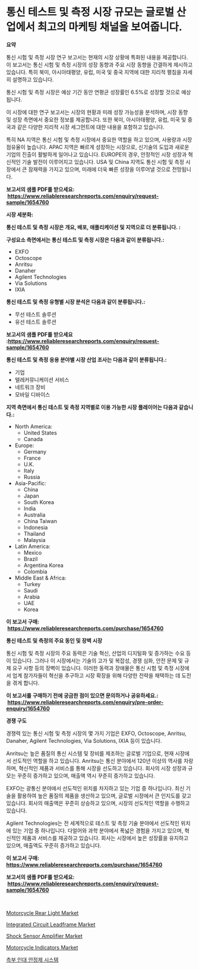 <p><h1>통신 테스트 및 측정 시장 규모는 글로벌 산업에서 최고의 마케팅 채널을 보여줍니다.</h1></p><p><strong>요약</strong></p>
<p><p>통신 시험 및 측정 시장 연구 보고서는 현재의 시장 상황에 특화된 내용을 제공합니다. 이 보고서는 통신 시험 및 측정 시장의 성장 동향과 주요 시장 동향을 간결하게 제시하고 있습니다. 특히 북미, 아시아태평양, 유럽, 미국 및 중국 지역에 대한 지리적 펼침을 자세히 설명하고 있습니다. </p><p>통신 시험 및 측정 시장은 예상 기간 동안 연평균 성장률인 6.5%로 성장할 것으로 예상됩니다. </p><p>이 시장에 대한 연구 보고서는 시장의 현황과 미래 성장 가능성을 분석하며, 시장 동향 및 성장 측면에서 중요한 정보를 제공합니다. 또한 북미, 아시아태평양, 유럽, 미국 및 중국과 같은 다양한 지리적 시장 세그먼트에 대한 내용을 포함하고 있습니다.</p><p>특히 NA 지역은 통신 시험 및 측정 시장에서 중요한 역할을 하고 있으며, 사용량과 시장 점유율이 높습니다. APAC 지역은 빠르게 성장하는 시장으로, 신기술의 도입과 새로운 기업의 진출이 활발하게 일어나고 있습니다. EUROPE의 경우, 안정적인 시장 성장과 혁신적인 기술 발전이 이루어지고 있습니다. USA 및 China 지역도 통신 시험 및 측정 시장에서 큰 잠재력을 가지고 있으며, 미래에 더욱 빠른 성장을 이루어낼 것으로 전망됩니다.</p></p>
<p><strong>보고서의 샘플 PDF를 받으세요: &nbsp;<a href="https://www.reliableresearchreports.com/enquiry/request-sample/1654760">https://www.reliableresearchreports.com/enquiry/request-sample/1654760</a></strong></p>
<p><strong>시장 세분화:</strong></p>
<p><strong> 통신 테스트 및 측정 시장은 개요, 배포, 애플리케이션 및 지역으로 더 분류됩니다. :</strong></p>
<p><strong>구성요소 측면에서는 통신 테스트 및 측정 시장은 다음과 같이 분류됩니다.:</strong></p>
<p><ul><li>EXFO</li><li>Octoscope</li><li>Anritsu</li><li>Danaher</li><li>Agilent Technologies</li><li>Via Solutions</li><li>IXIA</li></ul></p>
<p><strong> 통신 테스트 및 측정 유형별 시장 분석은 다음과 같이 분류됩니다.:</strong></p>
<p><ul><li>무선 테스트 솔루션</li><li>유선 테스트 솔루션</li></ul></p>
<p><strong>보고서의 샘플 PDF를 받으세요 :<a href="https://www.reliableresearchreports.com/enquiry/request-sample/1654760">https://www.reliableresearchreports.com/enquiry/request-sample/1654760</a></strong></p>
<p><strong> 통신 테스트 및 측정 응용 분야별 시장 산업 조사는 다음과 같이 분류됩니다.:</strong></p>
<p><ul><li>기업</li><li>텔레커뮤니케이션 서비스</li><li>네트워크 장비</li><li>모바일 디바이스</li></ul></p>
<p><strong>지역 측면에서 통신 테스트 및 측정 지역별로 이용 가능한 시장 플레이어는 다음과 같습니다.:</strong></p>
<p><ul>
    <li>
        North America:
        <ul>
            <li>United States</li>
            <li>Canada</li>
        </ul>
    </li>
    <li>
        Europe:
        <ul>
            <li>Germany</li>
            <li>France</li>
            <li>U.K.</li>
            <li>Italy</li>
            <li>Russia</li>
        </ul>
    </li>
    <li>
        Asia-Pacific:
        <ul>
            <li>China</li>
            <li>Japan</li>
            <li>South Korea</li>
            <li>India</li>
            <li>Australia</li>
            <li>China Taiwan</li>
            <li>Indonesia</li>
            <li>Thailand</li>
            <li>Malaysia</li>
        </ul>
    </li>
    <li>
        Latin America:
        <ul>
            <li>Mexico</li>
            <li>Brazil</li>
            <li>Argentina Korea</li>
            <li>Colombia</li>
        </ul>
    </li>
    <li>
        Middle East & Africa:
        <ul>
            <li>Turkey</li>
            <li>Saudi</li>
            <li>Arabia</li>
            <li>UAE</li>
            <li>Korea</li>
        </ul>
    </li>
    </ul></p>
<p><strong>이 보고서 구매: &nbsp;<a href="https://www.reliableresearchreports.com/purchase/1654760">https://www.reliableresearchreports.com/purchase/1654760</a></strong></p>
<p><strong>통신 테스트 및 측정의 주요 동인 및 장벽 시장</strong></p>
<p><p>통신 시험 및 측정 시장의 주요 동력은 기술 혁신, 산업의 디지털화 및 증가하는 수요 등이 있습니다. 그러나 이 시장에서는 기술의 고가 및 복잡성, 경쟁 심화, 안전 문제 및 규제 요구 사항 등의 장벽이 있습니다. 이러한 동력과 장애물은 통신 시험 및 측정 시장에서 업계 참가자들이 혁신을 추구하고 시장 확장을 위해 다양한 전략을 채택하는 데 도전을 겪게 합니다.</p></p>
<p><strong>이 보고서를 구매하기 전에 궁금한 점이 있으면 문의하거나 공유하세요.: &nbsp;<a href="https://www.reliableresearchreports.com/enquiry/pre-order-enquiry/1654760">https://www.reliableresearchreports.com/enquiry/pre-order-enquiry/1654760</a></strong></p>
<p><strong>경쟁 구도</strong></p>
<p><p>경쟁력 있는 통신 시험 및 측정 시장의 몇 가지 기업은 EXFO, Octoscope, Anritsu, Danaher, Agilent Technologies, Via Solutions, IXIA 등이 있습니다. </p><p>Anritsu는 높은 품질의 통신 시스템 및 장비를 제조하는 글로벌 기업으로, 현재 시장에서 선도적인 역할을 하고 있습니다. Anritsu는 통신 분야에서 120년 이상의 역사를 자랑하며, 혁신적인 제품과 서비스를 통해 시장을 선도하고 있습니다. 회사의 시장 성장과 규모는 꾸준히 증가하고 있으며, 매출액 역시 꾸준히 증가하고 있습니다.</p><p>EXFO는 광통신 분야에서 선도적인 위치를 차지하고 있는 기업 중 하나입니다. 최신 기술을 활용하여 높은 품질의 제품을 생산하고 있으며, 글로벌 시장에서 큰 인지도를 갖고 있습니다. 회사의 매출액은 꾸준히 상승하고 있으며, 시장의 선도적인 역할을 수행하고 있습니다.</p><p>Agilent Technologies는 전 세계적으로 테스트 및 측정 기술 분야에서 선도적인 위치에 있는 기업 중 하나입니다. 다얼어와 과학 분야에서 폭넓은 경험을 가지고 있으며, 혁신적인 제품과 서비스를 제공하고 있습니다. 회사는 시장에서 높은 성장률을 유지하고 있으며, 매출액도 꾸준히 증가하고 있습니다.</p></p>
<p><strong>이 보고서 구매: &nbsp; <a href="https://www.reliableresearchreports.com/purchase/1654760">https://www.reliableresearchreports.com/purchase/1654760</a></strong></p>
<p><strong>보고서의 샘플 PDF를 받으세요: &nbsp;<a href="https://www.reliableresearchreports.com/enquiry/request-sample/1654760">https://www.reliableresearchreports.com/enquiry/request-sample/1654760</a></strong><strong></strong></p>
<p>&nbsp;</p>
<p><p><a href="https://issuu.com/reportprime-2/docs/motorcycle-rear-light-market-size-2030.pptx">Motorcycle Rear Light Market</a></p><p><a href="https://github.com/angelajermaine/Market-Research-Report-List-2/blob/main/integrated-circuit-leadframe-market.md">Integrated Circuit Leadframe Market</a></p><p><a href="https://github.com/provorikovar/Market-Research-Report-List-3/blob/main/shock-sensor-amplifier-market.md">Shock Sensor Amplifier Market</a></p><p><a href="https://issuu.com/reportprime-2/docs/motorcycle-indicators-market-size-2030.pptx">Motorcycle Indicators Market</a></p><p><a href="https://github.com/vsr06p4p49/Market-Research-Report-List-1/blob/main/346313112924.md">측부 인대 안정제 시스템</a></p></p>
